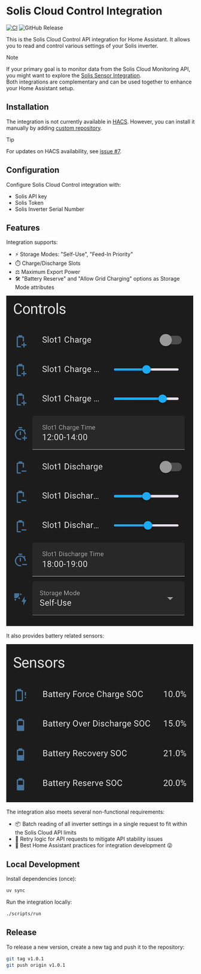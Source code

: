 # Solis Cloud Control Integration

[![CI](https://github.com/mkuthan/solis-cloud-control/actions/workflows/ci.yml/badge.svg)](https://github.com/mkuthan/solis-cloud-control/actions/workflows/ci.yml)
![GitHub Release](https://img.shields.io/github/v/release/mkuthan/solis-cloud-control)

This is the Solis Cloud Control API integration for Home Assistant.
It allows you to read and control various settings of your Solis inverter.

> [!NOTE]
> If your primary goal is to monitor data from the Solis Cloud Monitoring API, you might want to explore the [Solis Sensor Integration](https://github.com/hultenvp/solis-sensor/).  
> Both integrations are complementary and can be used together to enhance your Home Assistant setup.

## Installation

The integration is not currently available in [HACS](https://www.hacs.xyz/). However, you can install it manually by adding [custom repository](https://www.hacs.xyz/docs/faq/custom_repositories/).

> [!TIP]
> For updates on HACS availability, see [issue #7](https://github.com/mkuthan/solis-cloud-control/issues/7).

## Configuration

Configure Solis Cloud Control integration with:

* Solis API key
* Solis Token
* Solis Inverter Serial Number

## Features

Integration supports:

* ⚡ Storage Modes: "Self-Use", "Feed-In Priority"
* ⏱️ Charge/Discharge Slots
* ⚖️ Maximum Export Power
* 🛠️ "Battery Reserve" and "Allow Grid Charging" options as Storage Mode attributes

![Inverter Controls](inverter_controls.png)

It also provides battery related sensors:

![Inverter Sensors](inverter_sensors.png)

The integration also meets several non-functional requirements:

* 📦 Batch reading of all inverter settings in a single request to fit within the Solis Cloud API limits
* 🔄 Retry logic for API requests to mitigate API stability issues
* 🏡 Best Home Assistant practices for integration development 😜

## Local Development

Install dependencies (once):

```bash
uv sync
```

Run the integration locally:

```bash
./scripts/run
```

## Release

To release a new version, create a new tag and push it to the repository:

```bash
git tag v1.0.1
git push origin v1.0.1
```
